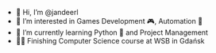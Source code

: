 - 👋 Hi, I’m @jandeerl
- 👀 I’m interested in Games Development 🎮, Automation 🤖
- 🌱 I’m currently learning Python 🐍 and Project Management 
- 👨‍🎓  Finishing Computer Science course at WSB in Gdańsk

<!---
jandeerl/jandeerl is a ✨ special ✨ repository because its `README.md` (this file) appears on your GitHub profile.
You can click the Preview link to take a look at your changes.
--->
